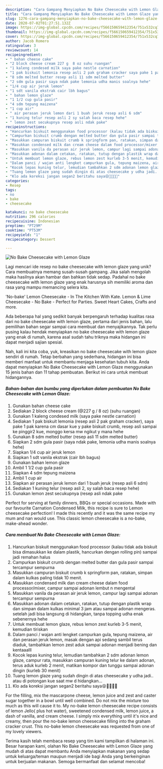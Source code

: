 ```yaml
---
description: "Cara Gampang Menyiapkan No Bake Cheesecake with Lemon Glaze yang Bikin Ngiler"
title: "Cara Gampang Menyiapkan No Bake Cheesecake with Lemon Glaze yang Bikin Ngiler"
slug: 1276-cara-gampang-menyiapkan-no-bake-cheesecake-with-lemon-glaze-yang-bikin-ngiler
date: 2020-07-02T01:27:51.132Z
image: https://img-global.cpcdn.com/recipes/f566150659412354/751x532cq70/no-bake-cheesecake-with-lemon-glaze-foto-resep-utama.jpg
thumbnail: https://img-global.cpcdn.com/recipes/f566150659412354/751x532cq70/no-bake-cheesecake-with-lemon-glaze-foto-resep-utama.jpg
cover: https://img-global.cpcdn.com/recipes/f566150659412354/751x532cq70/no-bake-cheesecake-with-lemon-glaze-foto-resep-utama.jpg
author: Jacob Romero
ratingvalue: 3
reviewcount: 14
recipeingredient:
- " bahan cheese cake"
- "2 block cheese cream 227 g  8 oz suhu ruangan"
- "1 kaleng condesed milk saya pake nestle carnation"
- "1 pak biskuit lemonia resep asli 2 pak graham cracker saya pake 1 pak karena cm dasar kue y pake biskuit crumb resep asli sampai ke pinggir2 kue monggo kersa mw ngikut y mana hehe"
- "8 sdm melted butter resep asli 11 sdm melted butter"
- "2 sdm gula pasir saya ndak pake lemonia udha manis soalnya hehe"
- "1/4 cup air jeruk lemon"
- "1 sdt vanila ekstrak cair lbh bagus"
- " bahan lemon glaze"
- "1 1/2 cup gula pasir"
- "4 sdm tepung maizena"
- "1 cup air"
- " air perasan jeruk lemon dari 1 buah jeruk resep asli 6 sdm"
- "1 kuning telur resep asli 2 sy salah baca resep hehe"
- " lemon zest secukupnya resep asli ndak pake"
recipeinstructions:
- "Hancurkan biskuit menggunakan food processor (kalau tidak ada biskuit bisa dimasukkan ke dalam plastik, hancurkan dengan rolling pin) sampai jadi remahan halus"
- "Campurkan biskuit crumb dengan melted butter dan gula pasir sampai tercampur sempurna"
- "Masukkan campuran biskuit crumb k springform pan, ratakan, simpan dalam kulkas paling tidak 10 menit."
- "Masukkan condensed milk dan cream cheese dalam food processor/mixer, campur sampai adonan lembut n mengental"
- "Masukkan vanila da perasan air jeruk lemon, campur lagi sampai adonan tercampur sempurna"
- "Masukkan adonan dalam cetakan, ratakan, tutup dengan plastik wrap dan simpan dalam kulkas minimal 3 jam atau sampai adonan mengeras. setelah jadi bisa langsung di hidangkan, tanpa topping udha enak sebenernya hehe"
- "Untuk membuat lemon glaze, rebus lemon zest kurleb 3-5 menit, kemudian tiriskan"
- "Dalam panci / wajan anti lengket campurkan gula, tepung maizena, air dan perasan jeruk lemon, masak dengan api sedang sambil terus diaduk, tambahkan lemon zest aduk sampai adonan menjadi bening dan kentaaalll"
- "Kocok lepas kuning telur, lemudian tambahkan 2 sdm adonan lemon glaze, campur rata, masukkan campuran kuning telur ke dalam adonan, terus aduk kurleb 2 menit, matikan kompor dan tunggu sampai adonan dingin (kurleb 30 menit)"
- "Tuang lemon glaze yang sudah dingin di atas cheesecake y udha jadi.. atau di potongan kue saat mw d hidangkan..."
- "Klo ada koreksi jangan segan2 beritahu saya😝🙏🏻🙏🏻"
categories:
- Resep
tags:
- no
- bake
- cheesecake

katakunci: no bake cheesecake 
nutrition: 296 calories
recipecuisine: Indonesian
preptime: "PT29M"
cooktime: "PT53M"
recipeyield: "1"
recipecategory: Dessert

---
```



![No Bake Cheesecake with Lemon Glaze](https://img-global.cpcdn.com/recipes/f566150659412354/751x532cq70/no-bake-cheesecake-with-lemon-glaze-foto-resep-utama.jpg)

Lagi mencari ide resep no bake cheesecake with lemon glaze yang unik? Cara membuatnya memang susah-susah gampang. Jika salah mengolah maka hasilnya akan hambar dan bahkan tidak sedap. Padahal no bake cheesecake with lemon glaze yang enak harusnya sih memiliki aroma dan rasa yang mampu memancing selera kita.

&#39;No-bake&#39; Lemon Cheesecake - In The Kitchen With Kate. Lemon &amp; Lime Cheesecake - No Bake - Perfect for Parties. Sweet Heart Cakes, Crafts and more.

Ada beberapa hal yang sedikit banyak berpengaruh terhadap kualitas rasa dari no bake cheesecake with lemon glaze, pertama dari jenis bahan, lalu pemilihan bahan segar sampai cara membuat dan menyajikannya. Tak perlu pusing kalau hendak menyiapkan no bake cheesecake with lemon glaze yang enak di rumah, karena asal sudah tahu triknya maka hidangan ini dapat menjadi sajian spesial.


Nah, kali ini kita coba, yuk, kreasikan no bake cheesecake with lemon glaze sendiri di rumah. Tetap berbahan yang sederhana, hidangan ini bisa memberi manfaat untuk membantu menjaga kesehatan tubuh kita. Anda dapat menyiapkan No Bake Cheesecake with Lemon Glaze menggunakan 15 jenis bahan dan 11 tahap pembuatan. Berikut ini cara untuk membuat hidangannya.

<!--inarticleads1-->

##### Bahan-bahan dan bumbu yang diperlukan dalam pembuatan No Bake Cheesecake with Lemon Glaze:

1. Gunakan  bahan cheese cake
1. Sediakan 2 block cheese cream (@227 g / 8 oz) (suhu ruangan)
1. Gunakan 1 kaleng condesed milk (saya pake nestle carnation)
1. Sediakan 1 pak biskuit lemonia (resep asli 2 pak graham cracker), saya pake 1 pak karena cm dasar kue y pake biskuit crumb, resep asli sampai ke pinggir2 kue, monggo kersa mw ngikut y mana hehe
1. Gunakan 8 sdm melted butter (resep asli 11 sdm melted butter)
1. Siapkan 2 sdm gula pasir (saya ndak pake, lemonia udha manis soalnya hehe)
1. Siapkan 1/4 cup air jeruk lemon
1. Siapkan 1 sdt vanila ekstrak (cair lbh bagus)
1. Gunakan  bahan lemon glaze
1. Ambil 1 1/2 cup gula pasir
1. Siapkan 4 sdm tepung maizena
1. Ambil 1 cup air
1. Siapkan  air perasan jeruk lemon dari 1 buah jeruk (resep asli 6 sdm)
1. Sediakan 1 kuning telur (resep asli 2, sy salah baca resep hehe)
1. Gunakan  lemon zest secukupnya (resep asli ndak pake


Perfect for serving at family dinners, BBQs or special occasions. Made with our favourite Carnation Condensed Milk, this recipe is sure to Lemon cheesecake perfection! I made this recently and it was the same recipe my mum and nan would use. This classic lemon cheesecake is a no-bake, make-ahead wonder. 

<!--inarticleads2-->

##### Cara membuat No Bake Cheesecake with Lemon Glaze:

1. Hancurkan biskuit menggunakan food processor (kalau tidak ada biskuit bisa dimasukkan ke dalam plastik, hancurkan dengan rolling pin) sampai jadi remahan halus
1. Campurkan biskuit crumb dengan melted butter dan gula pasir sampai tercampur sempurna
1. Masukkan campuran biskuit crumb k springform pan, ratakan, simpan dalam kulkas paling tidak 10 menit.
1. Masukkan condensed milk dan cream cheese dalam food processor/mixer, campur sampai adonan lembut n mengental
1. Masukkan vanila da perasan air jeruk lemon, campur lagi sampai adonan tercampur sempurna
1. Masukkan adonan dalam cetakan, ratakan, tutup dengan plastik wrap dan simpan dalam kulkas minimal 3 jam atau sampai adonan mengeras. setelah jadi bisa langsung di hidangkan, tanpa topping udha enak sebenernya hehe
1. Untuk membuat lemon glaze, rebus lemon zest kurleb 3-5 menit, kemudian tiriskan
1. Dalam panci / wajan anti lengket campurkan gula, tepung maizena, air dan perasan jeruk lemon, masak dengan api sedang sambil terus diaduk, tambahkan lemon zest aduk sampai adonan menjadi bening dan kentaaalll
1. Kocok lepas kuning telur, lemudian tambahkan 2 sdm adonan lemon glaze, campur rata, masukkan campuran kuning telur ke dalam adonan, terus aduk kurleb 2 menit, matikan kompor dan tunggu sampai adonan dingin (kurleb 30 menit)
1. Tuang lemon glaze yang sudah dingin di atas cheesecake y udha jadi.. atau di potongan kue saat mw d hidangkan...
1. Klo ada koreksi jangan segan2 beritahu saya😝🙏🏻🙏🏻


For the filling, mix the mascarpone cheese, lemon juice and zest and caster sugar together in a bowl until well combined. Do not mix the mixture too much as this will cause it to. My no-bake lemon cheesecake recipe consists of lemon Jello( plus hot water), sweetened condensed milk, lemon juice, a dash of vanilla, and cream cheese. I simply mix everything until it&#39;s nice and creamy, then pour the no-bake lemon cheesecake filling into the graham cracker crust. This no-bake lemon cheesecake was requested from one of my lovely viewers. 

Terima kasih telah membaca resep yang tim kami tampilkan di halaman ini. Besar harapan kami, olahan No Bake Cheesecake with Lemon Glaze yang mudah di atas dapat membantu Anda menyiapkan makanan yang sedap untuk keluarga/teman maupun menjadi ide bagi Anda yang berkeinginan untuk berjualan makanan. Semoga bermanfaat dan selamat mencoba!
